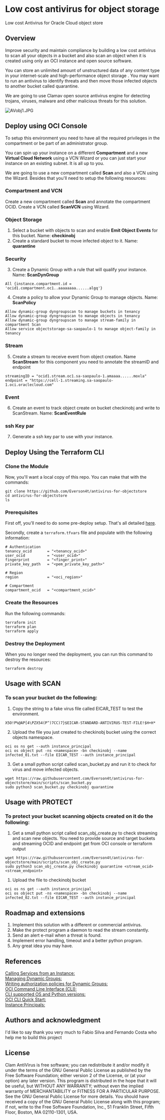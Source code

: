 # Low cost antivirus for object storage

Low cost Antivirus for Oracle Cloud object store 

## Overview

Improve security and maintain compliance by building a low cost antivirus to scan all your objects in a bucket and also scan an object when it is created using only an OCI instance and open source software.

You can store an unlimited amount of unstructured data of any content type in your internet-scale and high-performance object storage . You may want to run an antivirus to identify threats and then move those infected objects to another bucket called quarantine.

We are going to use Clamav open source antivirus engine for detecting trojans, viruses, malware and other malicious threats for this solution.

![AVobj1.JPG](https://github.com/Everson4t/antivirus-for-objectstore/blob/main/images/AVobj1.JPG)

## Deploy using OCI Console

To setup this environment you need to have all the required privileges in the compartment or be part of an administrator group.

You can spin up your instance on a different **Compartment** and a new **Virtual Cloud Network** using a VCN Wizard or you can just start your instance on an existing subnet. It is all up to you.

We are going to use a new compartment called **Scan** and also a VCN using the Wizard. Besides that you'll need to setup the following resources:

### Compartment and VCN
Create a new compartment called **Scan** and annotate the compartment OCID. 
Create a VCN called **ScanVCN** using Wizard. 

### Object Storage

1. Select a bucket with objects to scan and enable **Emit Object Events** for this bucket. Name: **checkinobj**
2. Create a standard bucket to move infected object to it. Name: **quarantine**

### Security 

3. Create a Dynamic Group with a rule that will qualify your instance. Name: **ScanDynGroup**
``` 
All {instance.compartment.id = 'ocid1.compartment.oc1..aaaaaaaa......algq'} 
 ```
4. Create a policy to allow your Dynamic Group to manage objects. Name: **ScanPolicy**
```
Allow dynamic-group dyngroupscan to manage buckets in tenancy
Allow dynamic-group dyngroupscan to manage objects in tenancy
Allow dynamic-group dyngroupscan to manage stream-family in compartment Scan
Allow service objectstorage-sa-saopaulo-1 to manage object-family in tenancy
```
### Stream

5. Create a stream to receive event from object creation. Name **ScanStream**
for this component you need to annotate the streamID and endpoint 
```
streamingID = "ocid1.stream.oc1.sa-saopaulo-1.amaaaa......moxla"
endpoint = "https://cell-1.streaming.sa-saopaulo-1.oci.oraclecloud.com"
```
### Event
6. Create an event to track object create on bucket checkinobj and write to ScanStream. Name: **ScanEventRule**

### ssh Key par 
7. Generate a ssh key par to use with your instance.

## Deploy Using the Terraform CLI

### Clone the Module

Now, you'll want a local copy of this repo. You can make that with the commands:
```
git clone https://github.com/Everson4t/antivirus-for-objectstore
cd antivirus-for-objectstore
ls
```
### Prerequisites
First off, you'll need to do some pre-deploy setup.  That's all detailed [here](https://github.com/cloud-partners/oci-prerequisites).

Secondly, create a `terraform.tfvars` file and populate with the following information:

```
# Authentication
tenancy_ocid       = "<tenancy_ocid>"
user_ocid          = "<user_ocid>"
fingerprint        = "<finger_print>"
private_key_path   = "<pem_private_key_path>"

# Region
region             = "<oci_region>"

# Compartment
compartment_ocid   = "<compartment_ocid>"
```
### Create the Resources
Run the following commands:

    terraform init
    terraform plan
    terraform apply

### Destroy the Deployment
When you no longer need the deployment, you can run this command to destroy the resources:

    terraform destroy

## Usage with SCAN 

### To scan your bucket do the following:
1. Copy the string to a fake virus file called EICAR_TEST to test the environment.
```
X5O!P%@AP[4\PZX54(P^)7CC)7}$EICAR-STANDARD-ANTIVIRUS-TEST-FILE!$H+H*
```
2. Upload the file you just created to checkinobj bucket using the correct objects namespace.
```
oci os ns get --auth instance_principal
oci os object put -ns <namespace> -bn checkinobj --name infected_01.txt --file EICAR_TEST --auth instance_principal
```
3. Get a small python script called scan_bucket.py and run it to check for virus and move infected objects.
```
wget https://raw.githubusercontent.com/Everson4t/antivirus-for-objectstore/main/scripts/scan_bucket.py
sudo python3 scan_bucket.py checkinobj quarantine
```

## Usage with PROTECT

### To protect your bucket scanning objects created on it do the following:
1. Get a small python script called scan_obj_create.py to check streaming and scan new objects.
   You need to provide source and target buckets and streaming OCID and endpoint get from OCI console or terraform output
```
wget https://raw.githubusercontent.com/Everson4t/antivirus-for-objectstore/main/scripts/scan_obj_create.py
sudo python3 scan_obj_create.py checkinobj quarantine <stream_ocid> <stream_endpoint> 
```
1. Upload the file to checkinobj bucket
```
oci os ns get --auth instance_principal
oci os object put -ns <namespace> -bn checkinobj --name infected_02.txt --file EICAR_TEST --auth instance_principal
```

## Roadmap and extensions 

1. Implement this solution with a different or commercial antivirus.  
2. Make the protect program a daemon to read the stream constantly.
3. Send an alert e-mail when a threat is found. 
4. Implement error handling, timeout and a better python program.
5. Any great idea you may have.

## References

[Calling Services from an Instance:](https://docs.cloud.oracle.com/en-us/iaas/Content/Identity/Tasks/callingservicesfrominstances.htm) \
[Managing Dynamic Groups:](https://docs.cloud.oracle.com/en-us/iaas/Content/Identity/Tasks/managingdynamicgroups.htm) \
[Writing authorization policies for Dynamic Groups:](https://docs.cloud.oracle.com/en-us/iaas/Content/Identity/Tasks/callingservicesfrominstances.htm#Writing) \
[OCI Command Line Interface (CLI):](https://docs.cloud.oracle.com/en-us/iaas/Content/API/Concepts/cliconcepts.htm) \
[CLI supported OS and Python versions:](https://docs.cloud.oracle.com/en-us/iaas/Content/API/Concepts/cliconcepts.htm#SupportedPythonVersionsandOperatingSystems) \
[OCI CLI Quick Start:](https://docs.cloud.oracle.com/en-us/iaas/Content/API/SDKDocs/cliinstall.htm) \
[Instance Principals:](https://blogs.oracle.com/cloud-infrastructure/announcing-instance-principals-for-identity-and-access-management)

## Authors and acknowledgment

I'd like to say thank you very much to Fabio Silva and Fernando Costa who help me to build this project

## License

Clam AntiVirus is free software; you can redistribute it and/or modify it under the terms of the GNU General Public License as published by the Free Software Foundation; either version 2 of the License, or (at your option) any later version. This program is distributed in the hope that it will be useful, but WITHOUT ANY WARRANTY; without even the implied warranty of MERCHANTABILITY or FITNESS FOR A PARTICULAR PURPOSE. See the GNU General Public License for more details. You should have received a copy of the GNU General Public License along with this program; if not, write to the Free Software Foundation, Inc., 51 Franklin Street, Fifth Floor, Boston, MA 02110-1301, USA.
